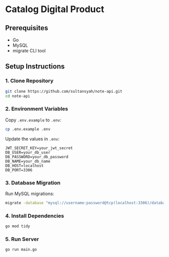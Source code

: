 # Catalog Digital Product

## Prerequisites
- Go
- MySQL
- migrate CLI tool

## Setup Instructions

### 1. Clone Repository
```bash
git clone https://github.com/sultansyah/note-api.git
cd note-api
```

### 2. Environment Variables
Copy `.env.example` to `.env`:
```bash
cp .env.example .env
```

Update the values in `.env`:
```env
JWT_SECRET_KEY=your_jwt_secret
DB_USER=your_db_user
DB_PASSWORD=your_db_password
DB_NAME=your_db_name
DB_HOST=localhost
DB_PORT=3306
```

### 3. Database Migration
Run MySQL migrations:
```bash
migrate -database "mysql://username:password@tcp(localhost:3306)/database_name" -path database/migrations up
```

### 4. Install Dependencies
```bash
go mod tidy
```

### 5. Run Server
```bash
go run main.go
```